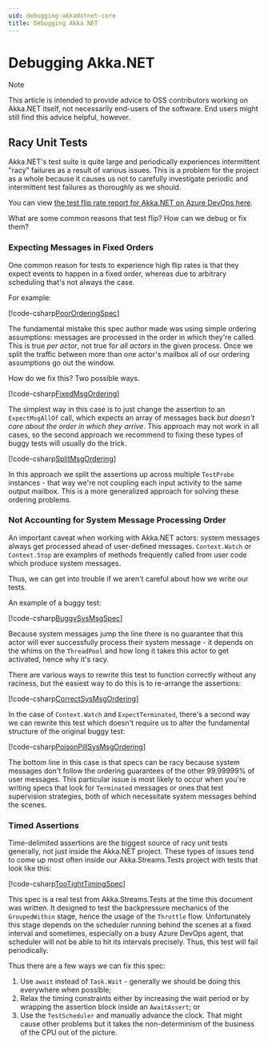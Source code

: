 ```yaml
---
uid: debugging-akkadotnet-core
title: Debugging Akka.NET
---
```


# Debugging Akka.NET

> [!NOTE]
> This article is intended to provide advice to OSS contributors working on Akka.NET itself, not necessarily end-users of the software. End users might still find this advice helpful, however.

## Racy Unit Tests

Akka.NET's test suite is quite large and periodically experiences intermittent "racy" failures as a result of various issues. This is a problem for the project as a whole because it causes us not to carefully investigate periodic and intermittent test failures as thoroughly as we should.

You can view [the test flip rate report for Akka.NET on Azure DevOps here](https://dev.azure.com/dotnet/Akka.NET/_test/analytics?definitionId=84&contextType=build).

What are some common reasons that test flip? How can we debug or fix them?

### Expecting Messages in Fixed Orders

One common reason for tests to experience high flip rates is that they expect events to happen in a fixed order, whereas due to arbitrary scheduling that's not always the case.

For example:

[!code-csharp[PoorOrderingSpec](../../../src/core/Akka.Docs.Tests/Debugging/RacySpecs.cs?name=PoorMsgOrdering)]

The fundamental mistake this spec author made was using simple ordering assumptions: messages are processed in the order in which they're called. This is true *per actor*, not true for *all actors* in the given process. Once we split the traffic between more than one actor's mailbox all of our ordering assumptions go out the window.

How do we fix this? Two possible ways.

[!code-csharp[FixedMsgOrdering](../../../src/core/Akka.Docs.Tests/Debugging/RacySpecs.cs?name=FixedMsgOrdering)]

The simplest way in this case is to just change the assertion to an `ExpectMsgAllOf` call, which expects an array of messages back _but doesn't care about the order in which they arrive_. This approach may not work in all cases, so the second approach we recommend to fixing these types of buggy tests will usually do the trick.

[!code-csharp[SplitMsgOrdering](../../../src/core/Akka.Docs.Tests/Debugging/RacySpecs.cs?name=SplitMsgOrdering)]

In this approach we split the assertions up across multiple `TestProbe` instances - that way we're not coupling each input activity to the same output mailbox. This is a more generalized approach for solving these ordering problems.

### Not Accounting for System Message Processing Order

An important caveat when working with Akka.NET actors: system messages always get processed ahead of user-defined messages. `Context.Watch` or `Context.Stop` are examples of methods frequently called from user code which produce system messages.

Thus, we can get into trouble if we aren't careful about how we write our tests.

An example of a buggy test:

[!code-csharp[BuggySysMsgSpec](../../../src/core/Akka.Docs.Tests/Debugging/RacySpecs.cs?name=PoorSysMsgOrdering)]

Because system messages jump the line there is no guarantee that this actor will ever successfully process their system message - it depends on the whims on the `ThreadPool` and how long it takes this actor to get activated, hence why it's racy.

There are various ways to rewrite this test to function correctly without any raciness, but the easiest way to do this is to re-arrange the assertions:

[!code-csharp[CorrectSysMsgOrdering](../../../src/core/Akka.Docs.Tests/Debugging/RacySpecs.cs?name=CorrectSysMsgOrdering)]

In the case of `Context.Watch` and `ExpectTerminated`, there's a second way we can rewrite this test which doesn't require us to alter the fundamental structure of the original buggy test:

[!code-csharp[PoisonPillSysMsgOrdering](../../../src/core/Akka.Docs.Tests/Debugging/RacySpecs.cs?name=PoisonPillSysMsgOrdering)]

The bottom line in this case is that specs can be racy because system messages don't follow the ordering guarantees of the other 99.99999% of user messages. This particular issue is most likely to occur when you're writing specs that look for `Terminated` messages or ones that test supervision strategies, both of which necessitate system messages behind the scenes.

### Timed Assertions

Time-delimited assertions are the biggest source of racy unit tests generally, not just inside the Akka.NET project. These types of issues tend to come up most often inside our Akka.Streams.Tests project with tests that look like this:

[!code-csharp[TooTightTimingSpec](../../../src/core/Akka.Docs.Tests/Debugging/RacySpecs.cs?name=TooTightTimingSpec)]

This spec is a real test from Akka.Streams.Tests at the time this document was written. It designed to test the backpressure mechanics of the `GroupedWithin` stage, hence the usage of the `Throttle` flow. Unfortunately this stage depends on the scheduler running behind the scenes at a fixed interval and sometimes, especially on a busy Azure DevOps agent, that scheduler will not be able to hit its intervals precisely. Thus, this test will fail periodically.

Thus there are a few ways we can fix this spec:

1. Use `await` instead of `Task.Wait` - generally we should be doing this everywhere when possible;
2. Relax the timing constraints either by increasing the wait period or by wrapping the assertion block inside an `AwaitAssert`; or
3. Use the `TestScheduler` and manually advance the clock. That might cause other problems but it takes the non-determinism of the business of the CPU out of the picture.
